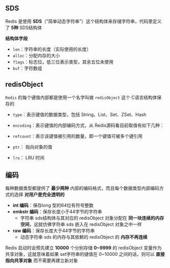 ## SDS

Redis 是使用 **SDS**（“简单动态字符串”）这个结构体来存储字符串，代码里定义了 **5种** SDS结构体

**结构体字段**

- `len`：字符串的长度（实际使用的长度）
- `alloc`：分配内存的大小
- `flags`：标志位，低三位表示类型，其余五位未使用
- `buf`：字符数组

## redisObject

`Redis` 的每个键值内部都是使用一个名字叫做 `redisObject` 这个 C语言结构体保存的

- `type`：表示键值的数据类型，包括 String、List、Set、ZSet、Hash
- `encoding`：表示键值的内部编码方式，从 Redis源码看目前取值有如下几种：

- `refcount`：表示该键值被引用的数量，即一个键值可被多个键引用
- `ptr`： 指向对象的值
- `lru`： LRU 时间

## 编码

每种数据类型都提供了 **最少两种** 内部的编码格式，而且每个数据类型内部编码方式的选择 **对用户是完全透明的**

- **int 编码**：保存long 型的64位有符号整数
- **embstr 编码**：保存长度小于44字节的字符串
  - 字符串 sds结构体与其对应的 redisObject 对象分配在 **同一块连续的内存空间**，这就仿佛字符串 sds 嵌入在 redisObject 对象之中一样
- **raw 编码**：保存长度大于44字节的字符串
  - 动态字符串 sds 的内存与其依赖的 redisObject 的 **内存不再连续** 

Redis 启动时会预先建立 **10000** 个分别存储 **0~9999** 的 redisObject 变量作为共享对象，这就意味着如果 set字符串的键值在 0~10000 之间的话，则可以 **直接指向共享对象** 而不需要再建立新对象